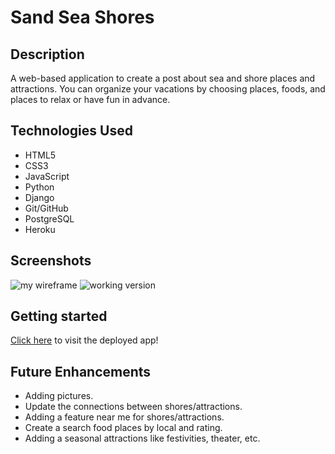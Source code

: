 # Sand Sea Shores


## Description

A web-based application to create a post about sea and shore places and attractions. You can organize your vacations by choosing places, foods, and places to relax or have fun in advance.

## Technologies Used

- HTML5
- CSS3
- JavaScript
- Python
- Django
- Git/GitHub
- PostgreSQL
- Heroku

## Screenshots

![my wireframe](#)
![working version](#)

## Getting started

[Click here](#) to visit the deployed app!

## Future Enhancements

- Adding pictures.
- Update the connections between shores/attractions.
- Adding a feature near me for shores/attractions.
- Create a search food places by local and rating.
- Adding a seasonal attractions like festivities, theater, etc.
